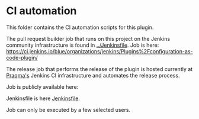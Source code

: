# CI automation

This folder contains the CI automation scripts for this plugin.

The pull request builder job that runs on this project on the Jenkins community infrastructure is found in [../Jenkinsfile](../Jenkinsfile). Job is here:   https://ci.jenkins.io/blue/organizations/jenkins/Plugins%2Fconfiguration-as-code-plugin/

The release job that performs the release of the plugin is hosted currently at [Praqma's](https://www.praqma.com/) Jenkins CI infrastructure and automates the release process.

Job is publicly available here:

Jenkinsfile is here [Jenkinsfile](/.ci/Jenkinsfile).

Job can only be executed by a few selected users.

